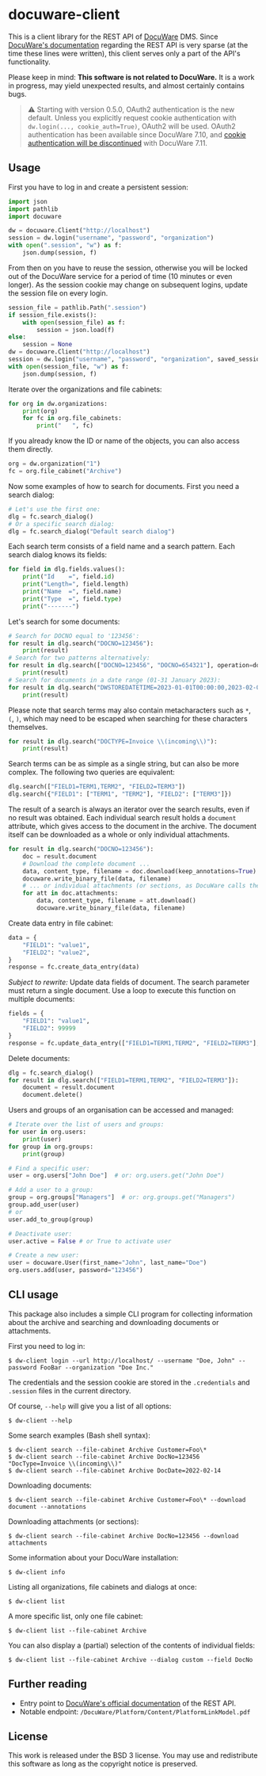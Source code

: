 # docuware-client

This is a client library for the REST API of [DocuWare][1] DMS. Since
[DocuWare's documentation][2] regarding the REST API is very sparse (at the
time these lines were written), this client serves only a part of the API's
functionality.

Please keep in mind: **This software is not related to DocuWare.** It is a work
in progress, may yield unexpected results, and almost certainly contains bugs.

> ⚠️ Starting with version 0.5.0, OAuth2 authentication is the new default.
> Unless you explicitly request cookie authentication with
> `dw.login(..., cookie_auth=True)`, OAuth2 will be used. OAuth2 authentication
> has been available since DocuWare 7.10, and
> [cookie authentication will be discontinued](https://start.docuware.com/blog/product-news/docuware-sdk-discontinuation-of-cookie-authentication)
> with DocuWare 7.11.


## Usage

First you have to log in and create a persistent session:

```python
import json
import pathlib
import docuware

dw = docuware.Client("http://localhost")
session = dw.login("username", "password", "organization")
with open(".session", "w") as f:
    json.dump(session, f)
```

From then on you have to reuse the session, otherwise you will be locked out of
the DocuWare service for a period of time (10 minutes or even longer). As the
session cookie may change on subsequent logins, update the session file on
every login.

```python
session_file = pathlib.Path(".session")
if session_file.exists():
    with open(session_file) as f:
        session = json.load(f)
else:
    session = None
dw = docuware.Client("http://localhost")
session = dw.login("username", "password", "organization", saved_session=session)
with open(session_file, "w") as f:
    json.dump(session, f)
```

Iterate over the organizations and file cabinets:

```python
for org in dw.organizations:
    print(org)
    for fc in org.file_cabinets:
        print("   ", fc)
```

If you already know the ID or name of the objects, you can also access them
directly.

```python
org = dw.organization("1")
fc = org.file_cabinet("Archive")
```

Now some examples of how to search for documents. First you need a search
dialog:

```python
# Let's use the first one:
dlg = fc.search_dialog()
# Or a specific search dialog:
dlg = fc.search_dialog("Default search dialog")
```

Each search term consists of a field name and a search pattern. Each search
dialog knows its fields:

```python
for field in dlg.fields.values():
    print("Id    =", field.id)
    print("Length=", field.length)
    print("Name  =", field.name)
    print("Type  =", field.type)
    print("-------")
```

Let's search for some documents:

```python
# Search for DOCNO equal to '123456':
for result in dlg.search("DOCNO=123456"):
    print(result)
# Search for two patterns alternatively:
for result in dlg.search(["DOCNO=123456", "DOCNO=654321"], operation=docuware.OR):
    print(result)
# Search for documents in a date range (01-31 January 2023):
for result in dlg.search("DWSTOREDATETIME=2023-01-01T00:00:00,2023-02-01T00:00:00")
    print(result)
```

Please note that search terms may also contain metacharacters such as `*`, `(`,
`)`, which may need to be escaped when searching for these characters
themselves.

```python
for result in dlg.search("DOCTYPE=Invoice \\(incoming\\)"):
    print(result)
```

Search terms can be as simple as a single string, but can also be more complex.
The following two queries are equivalent:

```python
dlg.search(["FIELD1=TERM1,TERM2", "FIELD2=TERM3"])
dlg.search({"FIELD1": ["TERM1", "TERM2"], "FIELD2": ["TERM3"]})
```

The result of a search is always an iterator over the search results, even if
no result was obtained. Each individual search result holds a `document`
attribute, which gives access to the document in the archive. The document
itself can be downloaded as a whole or only individual attachments.

```python
for result in dlg.search("DOCNO=123456"):
    doc = result.document
    # Download the complete document ...
    data, content_type, filename = doc.download(keep_annotations=True)
    docuware.write_binary_file(data, filename)
    # ... or individual attachments (or sections, as DocuWare calls them)
    for att in doc.attachments:
        data, content_type, filename = att.download()
        docuware.write_binary_file(data, filename)
```

Create data entry in file cabinet:
```python
data = {
    "FIELD1": "value1",
    "FIELD2": "value2",
}
response = fc.create_data_entry(data)
```

_Subject to rewrite:_ Update data fields of document. The search parameter must
return a single document. Use a loop to execute this function on multiple
documents:

```python
fields = {
    "FIELD1": "value1",
    "FIELD2": 99999
}
response = fc.update_data_entry(["FIELD1=TERM1,TERM2", "FIELD2=TERM3"], user_fields)
```

Delete documents:

```python
dlg = fc.search_dialog()
for result in dlg.search(["FIELD1=TERM1,TERM2", "FIELD2=TERM3"]):
    document = result.document
    document.delete()
```

Users and groups of an organisation can be accessed and managed:

```python
# Iterate over the list of users and groups:
for user in org.users:
    print(user)
for group in org.groups:
    print(group)

# Find a specific user:
user = org.users["John Doe"]  # or: org.users.get("John Doe")

# Add a user to a group:
group = org.groups["Managers"]  # or: org.groups.get("Managers")
group.add_user(user)
# or
user.add_to_group(group)

# Deactivate user:
user.active = False # or True to activate user

# Create a new user:
user = docuware.User(first_name="John", last_name="Doe")
org.users.add(user, password="123456")
```


## CLI usage

This package also includes a simple CLI program for collecting information
about the archive and searching and downloading documents or attachments.

First you need to log in:

```console
$ dw-client login --url http://localhost/ --username "Doe, John" --password FooBar --organization "Doe Inc."
```

The credentials and the session cookie are stored in the `.credentials` and
`.session` files in the current directory.

Of course, `--help` will give you a list of all options:

```console
$ dw-client --help
```

Some search examples (Bash shell syntax):

```console
$ dw-client search --file-cabinet Archive Customer=Foo\*
$ dw-client search --file-cabinet Archive DocNo=123456 "DocType=Invoice \\(incoming\\)"
$ dw-client search --file-cabinet Archive DocDate=2022-02-14
```

Downloading documents:

```console
$ dw-client search --file-cabinet Archive Customer=Foo\* --download document --annotations
```

Downloading attachments (or sections):

```console
$ dw-client search --file-cabinet Archive DocNo=123456 --download attachments
```

Some information about your DocuWare installation:

```console
$ dw-client info
```

Listing all organizations, file cabinets and dialogs at once:

```console
$ dw-client list
```

A more specific list, only one file cabinet:

```console
$ dw-client list --file-cabinet Archive
```

You can also display a (partial) selection of the contents of individual fields:

```console
$ dw-client list --file-cabinet Archive --dialog custom --field DocNo
```


## Further reading

* Entry point to [DocuWare's official documentation][2] of the REST API.
* Notable endpoint: `/DocuWare/Platform/Content/PlatformLinkModel.pdf`


## License

This work is released under the BSD 3 license. You may use and redistribute
this software as long as the copyright notice is preserved.


[1]: https://docuware.com/
[2]: https://developer.docuware.com/rest/index.html

